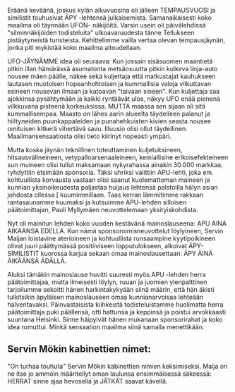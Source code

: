 
Eräänä keväänä, joskus kylän alkuvuosina oli jälleen TEMPAUSVUOSI ja similistit touhusivat ÄPY -lehtensä julkaisemista. 
Samanaikaisesti koko maailma oli täynnään UFON- näkijöitä. Varsin usein oli päivälehdissä "silminnäkijöiden todisteluita" 
ulkoavaruudesta tänne Tellukseen pistäytyneistä turisteista. Kehittelimme vailla vertaa olevan tempausjäynän, jonka piti 
mykistää koko maailma aitoudellaan.

UFO-JÄYNÄMME idea oli seuraava: Kun jossain sisäsuomen maantietä pitkin illan hämärässä asumatonta metsäosuutta pitkin 
kulkeva linja-auto nousee mäen päälle, näkee sekä kuljettaja että matkustajat kauhukseen lautasen muotoisen hopeanhohtoisen 
ja kummallisia valoja vilkuttavan esineen nousevan ilmaan ja katoavan "taivaan sineen". Kun kuljettaja saa ajokkinsa 
pysähtymään ja kaikki ryntäävät ulos, näkyy UFO enää pienenä vilkkuvana pisteenä korkeuksissa. MUTTA maassa sen sijaan 
oli sitä kummallisempaa. Maasto on lähes aarin alueelta täydelleen palanut ja hiiltyneiden puunkappaleiden ja punahehkuisten 
kivien seasta nousee omituisen kitkerä vihertävä savu. Illuusio olisi ollut täydellinen. Maailmansensaatiosta olisi tieto kiirinyt 
nopeasti ympäri.

Mutta koska jäynän teknillinen toteuttaminen kuljetuksineen, hitsausvälineineen, vetypalloarsenaaleineen, kemiallisine 
erikoisefekteineen sun muineen olisi tullut maksamaan nykyrahassa ainakin 30.000 markkaa, ryhdyttiin etsimään sponsoria. 
Täksi uhriksi valittiin APU-lehti, joka em. kohtuullista korvausta vastaan olisi saanut kuolemattoman maineen ja kunnian
yksinoikeudesta paljastaa huijaus lehtensä palstoilla hälyn asian johdosta ollessa	[ kuumimmillaan. Taas kerran lämmitimme 
rakkaan rantasaunamme kuumaksi ja kutsuimme APU-lehden silloisen päätoimittajan, Pauli Myllymäen neuvottelemaan 
yksityiskohdista.

Nyt oli mainitun lehden koko vuoden kestävänä mainoslauseena: APU AINA AIKAANSA EDELLA. Kun nämä 
sponsoroimisneuvottelut löylyineen, Servin Maijan loistavine aterioineen ja kohtuullista runsaampine kyytipoikineen olivat 
juuri päättymässä positiiviseen lopputulokseen, alkoivat ÄPY-SIMILISTIT kuorossa karjua sekaan omaa mainoslausettaan:
ÄPY ÄINÄ ÄIKÄÄNSÄ ÄDÄLLÄ.

Aluksi tämäkin mainoslause huvitti suuresti myös APU -lehden herra päätoimittajaa, mutta ilmeisesti löylyn, ruuan ja juomien 
ylenpalttinen tarjoilumme sekoitti hänen harkintakykyään siinä määrin, että hän äkisti tulkitsikin äpyläisen mainoslauseen omaa 
kunnianarvoisaa lehteään halventavaksi. Päinvastaisista kiihkeistä todisteluistamme huolimatta herra päätoimittaja puki 
päällensä, otti hattunsa ja keppinsä ja poistui arvokkaasti suuntana Helsinki. Sinne häipyivät hänen mukanaan sponsorirahat ja 
koko idea romuttui. Minkä sensaation maailma siinä samalla menettikään.


## Servin Mökin kabinettien nimet:

"On turhaa touhuta" Servin Mökin kabinettien nimien keksimiseksi. Maija on ne itse jo ammoin määritellyt oman laulunsa 
ensimmäisessä säkeessä: HERRAT sinne ajaa hevosella ja JÄTKÄT saavat kävellä.